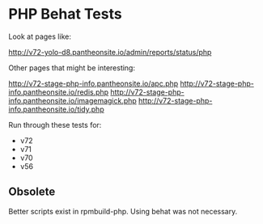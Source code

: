 # PHP Behat Tests

Look at pages like:

http://v72-yolo-d8.pantheonsite.io/admin/reports/status/php

Other pages that might be interesting:

http://v72-stage-php-info.pantheonsite.io/apc.php
http://v72-stage-php-info.pantheonsite.io/redis.php
http://v72-stage-php-info.pantheonsite.io/imagemagick.php
http://v72-stage-php-info.pantheonsite.io/tidy.php

Run through these tests for:

- v72
- v71
- v70
- v56

## Obsolete

Better scripts exist in rpmbuild-php. Using behat was not necessary.

